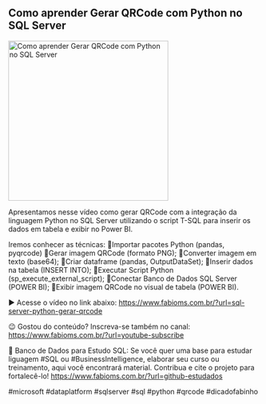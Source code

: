 ## Como aprender Gerar QRCode com Python no SQL Server

<img src="https://fabioms.com.br/uploads/youtube/RaMY6AYJvAQ.png" alt="Como aprender Gerar QRCode com Python no SQL Server" title="SQL Server (R, Python)" width="320"/>

Apresentamos nesse vídeo como gerar QRCode com a integração da linguagem Python no SQL Server utilizando o script T-SQL para inserir os dados em tabela e exibir no Power BI.

Iremos conhecer as técnicas:
🔹Importar pacotes Python (pandas, pyqrcode)
🔹Gerar imagem QRCode (formato PNG);
🔹Converter imagem em texto (base64);
🔹Criar dataframe (pandas, OutputDataSet);
🔹Inserir dados na tabela (INSERT INTO);
🔹Executar Script Python (sp_execute_external_script);
🔹Conectar Banco de Dados SQL Server (POWER BI);
🔹Exibir imagem QRCode no visual de tabela (POWER BI).

▶️ Acesse o vídeo no link abaixo:
https://www.fabioms.com.br/?url=sql-server-python-gerar-qrcode

😉 Gostou do conteúdo? Inscreva-se também no canal:
https://www.fabioms.com.br/?url=youtube-subscribe

🎁 Banco de Dados para Estudo SQL:
Se você quer uma base para estudar liguagem #SQL ou #BusinessIntelligence, elaborar seu curso ou treinamento, aqui você encontrará material. 
Contribua e cite o projeto para fortalecê-lo!
https://www.fabioms.com.br/?url=github-estudados

#microsoft #dataplatform #sqlserver #sql #python #qrcode #dicadofabinho